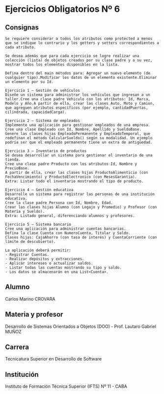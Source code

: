 # Ejercicios Obligatorios Nº 6

## Consignas
    Se requiere considerar a todos los atributos como protected a menos que se indique lo contrario y los getters y setters correspondientes a cada atributo.
    
    Se desea además que para cada ejercicio se logre realizar una colección (lista) de objetos creados por su clase padre y a su vez, mostrar todos los elementos disponibles en la lista.

    Defina dentro del main métodos para: Agregar un nuevo elemento (de cualquier tipo).Modificar los datos de un elemento existente.Eliminar un elemento por su Id.

    Ejercicio 1 – Gestión de vehículos
    Diseñe un sistema para administrar los vehículos que ingresan a un taller.Cree una clase padre Vehiculo con los atributos: Id, Marca, Modelo y Año.A partir de ella, crear las clases Auto, Moto y Camion, que agreguen atributos específicos (por ejemplo, cantidadPuertas, cilindrada, capacidadCarga).

    Ejercicio 2 – Sistema de empleados
    Implemente una aplicación para gestionar empleados de una empresa.
    Cree una clase Empleado con Id, Nombre, Apellido y SueldoBase.
    Genere las clases hijas EmpleadoPermanente y EmpleadoTemporal, que redefinan el método CalcularSueldo() según su modalidad. Un ejemplo podría ser que el empleado permanente tiene un extra de antigüedad.

    Ejercicio 3 – Inventario de productos
    Se desea desarrollar un sistema para gestionar el inventario de una tienda.
    Cree una clase padre Producto con los atributos Id, Nombre y PrecioBase.
    A partir de ella, crear las clases hijas ProductoAlimenticio (con FechaVencimiento) y ProductoElectronico (con MesesGarantia).
    Extra: Listar todo el inventario mostrando el tipo de producto.

    Ejercicio 4 – Gestión educativa
    Desarrolle un sistema para registrar las personas de una institución educativa.
    Cree la clase padre Persona con Id, Nombre, Edad.
    Crear las clases hijas Alumno (con Legajo y Promedio) y Profesor (con Materia y Sueldo).
    Extra: Listado general, diferenciando alumnos y profesores.

    Ejercicio 5 – Sistema bancario
    Cree una aplicación para administrar cuentas bancarias.
    Defina la clase Cuenta con NumeroCuenta, Titular y Saldo.
    Clases hijas: CajaAhorro (con tasa de interés) y CuentaCorriente (con límite de descubierto).
    
    La aplicación deberá permitir:
    - Registrar Cuentas.
    - Realizar depósitos y extracciones.
    - Aplicar intereses o actualizar saldos.
    - Listar todas las cuentas mostrando su tipo y saldo.
    - Los datos se almacenarán en una List<Cuenta>.

## Alumno
Carlos Marino CROVARA

## Materia y profesor
Desarrollo de Sistemas Orientados a Objetos (DOO) - Prof. Lautaro Gabriel MUÑOZ   

## Carrera
Tecnicatura Superior en Desarrollo de Software 

## Institución
Instituto de Formación Técnica Superior (IFTS) Nº 11 - CABA